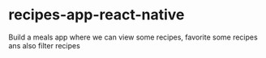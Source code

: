 # recipes-app-react-native
Build a meals app where we can view some recipes, favorite some recipes ans also filter recipes
